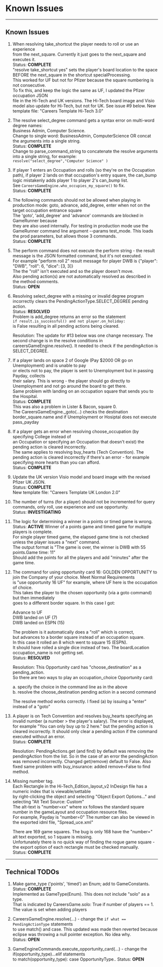 # Known Issues

---
## Known Issues
1. When resolving take_shortcut the player needs to roll or use an experience<br>
from the next_square. Currently it just goes to the next_square and executes it.<br>
Status: **COMPLETE**<br>
"resolve take_shortcut yes" sets the player's board location to the space<br>
 BEFORE the next_square in the shortcut specialProcessing.<br>
 This worked for UF but not for Pfizer because the square numbering is not consecutive.<br>
 To fix this, and keep the logic the same as UF, I updated the Pfizer occupation JSON<br>
 file in the Hi-Tech and UK versions. The Hi-Tech board image and Visio model also update
 for Hi-Tech, but not for UK. See issue #9 below. New template file: "Careers Template Hi-Tech 3.0"</p>

2. The resolve select_degree command gets a syntax error on multi-word degree names:<br>
Business Admin, Computer Science. <br>
Change to single word: BusinessAdmin, ComputerScience OR concat the arguments into a single string.<br>
Status: **COMPLETE**<br>
Change to parse_command_string to concatenate the resolve arguments
into a single string, for example:<br> `resolve("select_degree","Computer Science" )`</p>

3. If player 1 enters an Occupation and rolls (so they're on the Occupation path),
if player 2 lands on that occupation's entry square, the can_bump<br>
logic mistakenly adds player 1 to player 2's can_bump list.<br>
See `CareersGameEngine.who_occupies_my_square()` to fix.<br>
Status: **COMPLETE**</p>

4. The following commands should not be allowed when playing in production mode:
goto, advance, add_degree, enter <occupation> when not on the target occupation entrance square<br>
The 'goto', 'add_degree' and 'advance' commands are blocked in GameRunner because<br>
they are also used internally. For testing in production mode use the GameRunner
command line argument --params test_mode. This loads the prod parameters, but allows those 3 commands.<br>
Status: **COMPLETE**</p>

5. The perform command does not execute the perform string - the result
message is the JSON formatted command, but it's not executed.<br>
For example "perform roll 2" result message for player DWB is {"player": "DWB", "roll": 6, "dice": [3, 3]}<br>
The the "roll" isn't executed and so the player doesn't move.<br>
Also pending action(s) are not automatically resolved as described in the method comments.<br>
Status: **OPEN**</p>

6. Resolving select_degree with a missing or invalid degree program<br>
incorrectly clears the PendingActionType.SELECT_DEGREE pending action.<br>
Status: **RESOLVED**<br>
Problem is add_degree returns an error so the statement<br>
`if result.is_successful() and not player.on_holiday:`<br>
is False resulting in all pending actions being cleared.</p>
Resolution: The update for #13 below was one change necessary.
The second change is in the resolve conditions in careersGameEngine.resolve().
It needed to check if the pendingAction is SELECT_DEGREE.

7. If a player lands on space 2 of Google (Pay $2000 OR go on Unemployment) and is unable to pay<br>
or elects not to pay, the player is sent to Unemployment but in passing Payday, collects<br>
their salary. This is wrong - the player should go directly to Unemployment and not go around the board to get there.<br>
Same problem with landing on an occupation square that sends you to the Hospital.<br>
Status: **COMPLETE**<br>
This was also a problem in Lister & Bacon, square 0.<br>
The CareersGameEngine._goto(...)  checks the destination border_square.name 
and if Unemployment or Hosiptal does not execute pass_payday </p>

8. If a player gets an error when resolving choose_occupation (by specifying College instead of <br>
an Occupation or specifying an Occupation that doesn't exist) the pending action is cleared incorrectly.<br>
The same applies to resolving buy_hearts (Tech Convention). The pending action is cleared
incorrectly if there's an error - for example specifying more hearts than you can afford.<br>
Status: **COMPLETE**</p>

9. Update the UK version Visio model and board image with the revised Pfizer UK JSON.<br>
Status: **COMPLETE**<br>
New template file: "Careers Template UK London 2.0"</p>

10. The number of turns (for a player) should not be incremented for query commands,
only roll, use experience and use opportunity.<br>
Status: **INVESTIGATING**</p>

11. The logic for determining a winner in a points or timed game is wrong.
Status: **ACTIVE** Winner of a points game and timed game for multiple players is complete.<br>
For single player timed game, the elapsed game time is not checked unless the player issues a "next" command.<br>
The output format is "The game is over, the winner is DWB with 55 points.Game time: 11"<br>
Should add the points for all the players and add "minutes" after the game time.</p>

12. The command for using opportunity card 16: GOLDEN  OPPORTUNITY to join the Company of your choice. Meet Normal Requirements<br>
is "use opportunity 16 UF" for example, where UF here is the occupation of choice.<br>
This takes the player to the chosen opportunity (via a goto command) but then immediately<br>
goes to a different border square. In this case I got:</p>
  Advance to  UF<br>
  DWB landed on UF  (7)<br>
  DWB landed on ESPN  (15)</p>
The problem is it automatically does a "roll" which is correct,<br>
but advances to a border square instead of an occupation square.<br>
In this case it rolled an 8 which went to square 15 (ESPN).<br>
It should have rolled a single dice instead of two. The boardLocation occupation_name is not getting set.<br>
Status: **RESOLVED**</p>
Resolution: This Opportunity card has "choose_destination" as a pending_action.<br>
So there are two ways to play an occupation_choice Opportunity card:</p>
  a. specify the choice in the command line as in the above<br>
  b. resolve the choose_destination pending action in a second command</p>
The resolve method works correctly. I fixed (a) by issuing a "enter" instead of a "goto"

13. A player is on Tech Convention and resolves buy_hearts specifying an invalid number
(a number > the player's salary). The error is displayed, for example "You can only buy up to 2 here."
but the pending action is cleared incorrectly. It should only clear a pending action
if the command executed without an error.<br>
Status: **COMPLETE**</p>
Resolution: PendingActions.get (and find)  by default was removing the pendingAction from the list.
So in the case of an error the pendingAction was removed incorrectly.
Changed get(remove) default to False. Also fixed same problem with buy_insurance: added remove=False to find method.</p>

14. Missing number tag.  
Each Rectangle in the Hi-Tech_Edition_layout_v2 InDesign file has a numeric index that is viewable/settable  
by right-clicking the object and selecting "Object Export Options..." and selecting "Alt Text Source: Custom"  
The alt-text is "number=xx" where xx follows the standard square number in the gameLayout and occupation resource files.  
For example, Payday is "number=0" The number can also be viewed in the exported idml file, "Spread_uce.xml"</p>
There are 169 game squares. The bug is only 168 have the "number=" alt text exported, so 1 square is missing.  
Unfortunately there is no quick way of finding the rogue game square - the export option of each rectangle must be checked manually.  <br>
Status: **COMPLETE**</p>

---
## Technical TODOs
1. Make game_type ('points', 'timed') an Enum; add to GameConstants.<br>
Status: **COMPLETE**<br>
Implemented as GameType(Enum). This does not include "solo" as a type.<br>
That is indicated by CareersGame.solo: True if number of players == 1. The value is set when adding players</p>

2. CareersGameEngine.resolve(...) - change the `if what == PendingActionType` statements<br>
to use match() and case. This updated was made then reverted because eclipse was throwing
a null pointer exception. No idea why.<br>
Status: **OPEN**</p>

3. GameEngineCommands.execute_opportunity_card(...) - change the if(opportunity_type)...elif statements<br>
to match(opportunity_type): case OpportunityType.<whatever>.
Status: **OPEN**</p>

